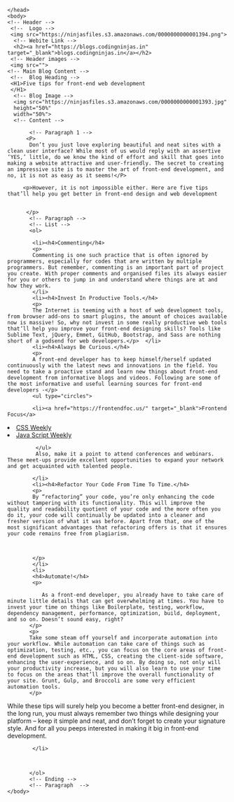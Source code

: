 <!DOCTYPE html>
<html>
    <head>
        <!-- title -->
        <title>Five tips for front-end Development</title>

    </head>
    <body>
    <!-- Header -->
     <!--  Logo -->
     <img src="https://ninjasfiles.s3.amazonaws.com/0000000000001394.png">
      <!-- Webite Link -->
      <h2><a href="https://blogs.codingninjas.in" target="_blank">blogs.codingninjas.in</a></h2>
     <!-- Header images -->
     <img src="">
    <!-- Main Blog Content -->
     <!--  Blog Heading -->
     <H1>Five tips for front-end web development
     </H1>
      <!-- Blog Image -->
      <img src="https://ninjasfiles.s3.amazonaws.com/0000000000001393.jpg"
      height="50%"
      width="50%">
      <!-- Content -->

           <!-- Paragraph 1 -->
          <P>
           Don’t you just love exploring beautiful and neat sites with a clean user interface? While most of us would reply with an assertive ‘YES,’ little, do we know the kind of effort and skill that goes into making a website attractive and user-friendly. The secret to creating an impressive site is to master the art of front-end development, and no, it is not as easy as it seems!</P>

         <p>However, it is not impossible either. Here are five tips that’ll help you get better in front-end design and web development


          </p>
           <!-- Paragraph -->
           <!-- List -->
           <ol>

            <li><h4>Commenting</h4>
            <p>
            Commenting is one such practice that is often ignored by programmers, especially for codes that are written by multiple programmers. But remember, commenting is an important part of project you create. With proper comments and organised files its always easier for you or others to jump in and understand where things are at and how they work.   
            </li>
            <li><h4>Invest In Productive Tools.</h4>
            <p>
            The Internet is teeming with a host of web development tools, from browser add-ons to smart plugins, the amount of choices available now is massive! So, why not invest in some really productive web tools that’ll help you improve your front-end designing skills? Tools like Sublime Text, jQuery, Emmet, GitHub, Bootstrap, and Sass are nothing short of a godsend for web developers.</p>  </li>
            <li><h4>Always Be Curious.</h4>
            <p>
            A front-end developer has to keep himself/herself updated continuously with the latest news and innovations in the field. You need to take a proactive stand and learn new things about front-end development from informative blogs and videos. Following are some of the most informative and useful learning sources for front-end developers -</p>
            <ul type="circles">

            <li><a href="https://frontendfoc.us/" target="_blank">Frontend Focus</a>
 </li>
            <li> <a href="https://css-weekly.com/"target="_blank">CSS Weekly</a>
</li>
            <li>  <a href="https://javascriptweekly.com/"target="__blank">Java Script Weekly</a> </li>



             </ul>
             Also, make it a point to attend conferences and webinars. These meet-ups provide excellent opportunities to expand your network and get acquainted with talented people.

            </li>
            <li><h4>Refactor Your Code From Time To Time.</h4>
            <p>
            By “refactoring” your code, you’re only enhancing the code without tampering with its functionality. This will improve the quality and readability quotient of your code and the more often you do it, your code will continually be updated into a cleaner and fresher version of what it was before. Apart from that, one of the most significant advantages that refactoring offers is that it ensures your code remains free from plagiarism.
                


            </p> 
            </li>
            <li>
            <h4>Automate!</h4>
            <p>

               As a front-end developer, you already have to take care of minute little details that can get overwhelming at times. You have to invest your time on things like Boilerplate, testing, workflow, dependency management, performance, optimization, build, deployment, and so on. Doesn’t sound easy, right?
           </p>
           <p>
           Take some steam off yourself and incorporate automation into your workflow. While automation can take care of things such as optimization, testing, etc., you can focus on the core areas of front-end development such as HTML, CSS, creating the client-side software, enhancing the user-experience, and so on. By doing so, not only will your productivity increase, but you will also learn to use your time to focus on the areas that’ll improve the overall functionality of your site. Grunt, Gulp, and Broccoli are some very efficient automation tools.
           </p>
 <p>
 While these tips will surely help you become a better front-end designer, in the long run, you must always remember two things while designing your platform – keep it simple and neat, and don’t forget to create your signature style. And for all you peeps interested in making it big in front-end development.</p>            

                
            </li>



           </ol>
           <!-- Ending -->
           <!-- Paragraph  -->    
    </body>
</html>
